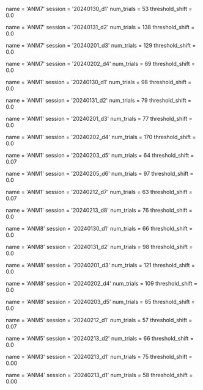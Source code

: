name = 'ANM7'
session = '20240130_d1'
num_trials = 53
threshold_shift = 0.0

name = 'ANM7'
session = '20240131_d2'
num_trials = 138
threshold_shift = 0.0

name = 'ANM7'
session = '20240201_d3'
num_trials = 129
threshold_shift = 0.0

name = 'ANM7'
session = '20240202_d4'
num_trials = 69
threshold_shift = 0.0


name = 'ANM1'
session = '20240130_d1'
num_trials = 98
threshold_shift = 0.0

name = 'ANM1'
session = '20240131_d2'
num_trials = 79
threshold_shift = 0.0

name = 'ANM1'
session = '20240201_d3'
num_trials = 77
threshold_shift = 0.0

name = 'ANM1'
session = '20240202_d4'
num_trials = 170
threshold_shift = 0.0

name = 'ANM1'
session = '20240203_d5'
num_trials = 64
threshold_shift = 0.07

name = 'ANM1'
session = '20240205_d6'
num_trials = 97
threshold_shift = 0.0

name = 'ANM1'
session = '20240212_d7'
num_trials = 63
threshold_shift = 0.07

name = 'ANM1'
session = '20240213_d8'
num_trials = 76
threshold_shift = 0.0


name = 'ANM8'
session = '20240130_d1'
num_trials = 66
threshold_shift = 0.0

name = 'ANM8'
session = '20240131_d2'
num_trials = 98
threshold_shift = 0.0

name = 'ANM8'
session = '20240201_d3'
num_trials = 121
threshold_shift = 0.0

name = 'ANM8'
session = '20240202_d4'
num_trials = 109
threshold_shift = 0.0

name = 'ANM8'
session = '20240203_d5'
num_trials = 65
threshold_shift = 0.0


name = 'ANM5'
session = '20240212_d1'
num_trials = 57
threshold_shift = 0.07

name = 'ANM5'
session = '20240213_d2'
num_trials = 66
threshold_shift = 0.0


name = 'ANM3'
session = '20240213_d1'
num_trials = 75
threshold_shift = 0.00


name = 'ANM4'
session = '20240213_d1'
num_trials = 58
threshold_shift = 0.00